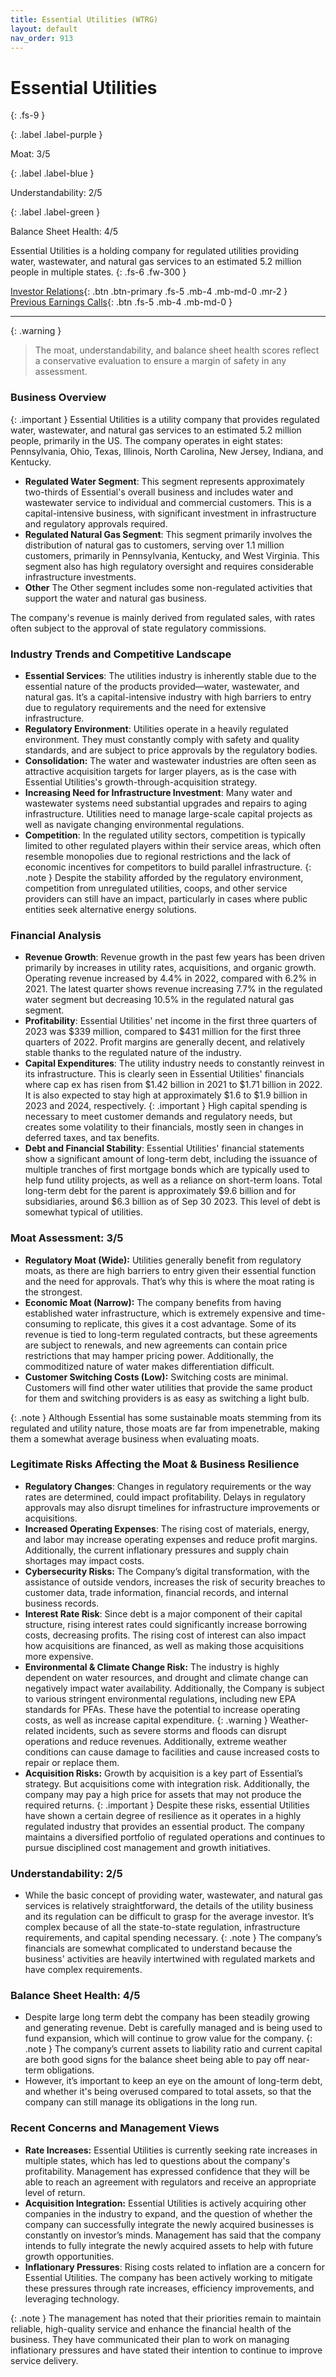 ```yaml
---
title: Essential Utilities (WTRG)
layout: default
nav_order: 913
---
```


# Essential Utilities
{: .fs-9 }

{: .label .label-purple }

Moat: 3/5

{: .label .label-blue }

Understandability: 2/5

{: .label .label-green }

Balance Sheet Health: 4/5

Essential Utilities is a holding company for regulated utilities providing water, wastewater, and natural gas services to an estimated 5.2 million people in multiple states.
{: .fs-6 .fw-300 }

[Investor Relations](https://www.google.com/search?q=WTRG+investor+relations){: .btn .btn-primary .fs-5 .mb-4 .mb-md-0 .mr-2 }
[Previous Earnings Calls](https://discountingcashflows.com/company/WTRG/transcripts/){: .btn .fs-5 .mb-4 .mb-md-0 }

---

{: .warning }
>The moat, understandability, and balance sheet health scores reflect a conservative evaluation to ensure a margin of safety in any assessment.



### Business Overview

{: .important }
Essential Utilities is a utility company that provides regulated water, wastewater, and natural gas services to an estimated 5.2 million people, primarily in the US. The company operates in eight states: Pennsylvania, Ohio, Texas, Illinois, North Carolina, New Jersey, Indiana, and Kentucky.
*   **Regulated Water Segment**: This segment represents approximately two-thirds of Essential's overall business and includes water and wastewater service to individual and commercial customers. This is a capital-intensive business, with significant investment in infrastructure and regulatory approvals required.
*   **Regulated Natural Gas Segment**: This segment primarily involves the distribution of natural gas to customers, serving over 1.1 million customers, primarily in Pennsylvania, Kentucky, and West Virginia. This segment also has high regulatory oversight and requires considerable infrastructure investments.
*   **Other** The Other segment includes some non-regulated activities that support the water and natural gas business.

The company's revenue is mainly derived from regulated sales, with rates often subject to the approval of state regulatory commissions.

### Industry Trends and Competitive Landscape

*   **Essential Services**: The utilities industry is inherently stable due to the essential nature of the products provided—water, wastewater, and natural gas. It’s a capital-intensive industry with high barriers to entry due to regulatory requirements and the need for extensive infrastructure.
*  **Regulatory Environment**: Utilities operate in a heavily regulated environment. They must constantly comply with safety and quality standards, and are subject to price approvals by the regulatory bodies.
*  **Consolidation:** The water and wastewater industries are often seen as attractive acquisition targets for larger players, as is the case with Essential Utilities's growth-through-acquisition strategy.  
*  **Increasing Need for Infrastructure Investment**: Many water and wastewater systems need substantial upgrades and repairs to aging infrastructure. Utilities need to manage large-scale capital projects as well as navigate changing environmental regulations.
*   **Competition**: In the regulated utility sectors, competition is typically limited to other regulated players within their service areas, which often resemble monopolies due to regional restrictions and the lack of economic incentives for competitors to build parallel infrastructure.
{: .note }
Despite the stability afforded by the regulatory environment, competition from unregulated utilities, coops, and other service providers can still have an impact, particularly in cases where public entities seek alternative energy solutions.

### Financial Analysis

*   **Revenue Growth**: Revenue growth in the past few years has been driven primarily by increases in utility rates, acquisitions, and organic growth. Operating revenue increased by 4.4% in 2022, compared with 6.2% in 2021. The latest quarter shows revenue increasing 7.7% in the regulated water segment but decreasing 10.5% in the regulated natural gas segment.
*   **Profitability**: Essential Utilities' net income in the first three quarters of 2023 was $339 million, compared to $431 million for the first three quarters of 2022. Profit margins are generally decent, and relatively stable thanks to the regulated nature of the industry.
*   **Capital Expenditures**: The utility industry needs to constantly reinvest in its infrastructure. This is clearly seen in Essential Utilities' financials where cap ex has risen from $1.42 billion in 2021 to $1.71 billion in 2022. It is also expected to stay high at approximately $1.6 to $1.9 billion in 2023 and 2024, respectively.
{: .important }
High capital spending is necessary to meet customer demands and regulatory needs, but creates some volatility to their financials, mostly seen in changes in deferred taxes, and tax benefits.
* **Debt and Financial Stability**:  Essential Utilities' financial statements show a significant amount of long-term debt, including the issuance of multiple tranches of first mortgage bonds which are typically used to help fund utility projects, as well as a reliance on short-term loans. Total long-term debt for the parent is approximately $9.6 billion and for subsidiaries, around $6.3 billion as of Sep 30 2023.  This level of debt is somewhat typical of utilities.

### Moat Assessment: 3/5

*   **Regulatory Moat (Wide):** Utilities generally benefit from regulatory moats, as there are high barriers to entry given their essential function and the need for approvals. That’s why this is where the moat rating is the strongest.
*   **Economic Moat (Narrow):** The company benefits from having established water infrastructure, which is extremely expensive and time-consuming to replicate, this gives it a cost advantage. Some of its revenue is tied to long-term regulated contracts, but these agreements are subject to renewals, and new agreements can contain price restrictions that may hamper pricing power. Additionally, the commoditized nature of water makes differentiation difficult.
*   **Customer Switching Costs (Low):** Switching costs are minimal. Customers will find other water utilities that provide the same product for them and switching providers is as easy as switching a light bulb.

{: .note }
Although Essential has some sustainable moats stemming from its regulated and utility nature, those moats are far from impenetrable, making them a somewhat average business when evaluating moats.

### Legitimate Risks Affecting the Moat & Business Resilience

*   **Regulatory Changes**: Changes in regulatory requirements or the way rates are determined, could impact profitability. Delays in regulatory approvals may also disrupt timelines for infrastructure improvements or acquisitions.
*  **Increased Operating Expenses**: The rising cost of materials, energy, and labor may increase operating expenses and reduce profit margins. Additionally, the current inflationary pressures and supply chain shortages may impact costs.
* **Cybersecurity Risks:** The Company’s digital transformation, with the assistance of outside vendors, increases the risk of security breaches to customer data, trade information, financial records, and internal business records.
*   **Interest Rate Risk**: Since debt is a major component of their capital structure, rising interest rates could significantly increase borrowing costs, decreasing profits. The rising cost of interest can also impact how acquisitions are financed, as well as making those acquisitions more expensive.
* **Environmental & Climate Change Risk:** The industry is highly dependent on water resources, and drought and climate change can negatively impact water availability. Additionally, the Company is subject to various stringent environmental regulations, including new EPA standards for PFAs. These have the potential to increase operating costs, as well as increase capital expenditure.
{: .warning }
Weather-related incidents, such as severe storms and floods can disrupt operations and reduce revenues. Additionally, extreme weather conditions can cause damage to facilities and cause increased costs to repair or replace them.
*   **Acquisition Risks:** Growth by acquisition is a key part of Essential’s strategy. But acquisitions come with integration risk. Additionally, the company may pay a high price for assets that may not produce the required returns.
{: .important }
Despite these risks, essential Utilities have shown a certain degree of resilience as it operates in a highly regulated industry that provides an essential product. The company maintains a diversified portfolio of regulated operations and continues to pursue disciplined cost management and growth initiatives.

### Understandability: 2/5

*   While the basic concept of providing water, wastewater, and natural gas services is relatively straightforward, the details of the utility business and its regulation can be difficult to grasp for the average investor. It’s complex because of all the state-to-state regulation, infrastructure requirements, and capital spending necessary.
{: .note }
The company’s financials are somewhat complicated to understand because the business' activities are heavily intertwined with regulated markets and have complex requirements.

### Balance Sheet Health: 4/5

*   Despite large long term debt the company has been steadily growing and generating revenue. Debt is carefully managed and is being used to fund expansion, which will continue to grow value for the company.
{: .note }
The company’s current assets to liability ratio and current capital are both good signs for the balance sheet being able to pay off near-term obligations.
*   However, it’s important to keep an eye on the amount of long-term debt, and whether it's being overused compared to total assets, so that the company can still manage its obligations in the long run.

### Recent Concerns and Management Views
* **Rate Increases:** Essential Utilities is currently seeking rate increases in multiple states, which has led to questions about the company's profitability. Management has expressed confidence that they will be able to reach an agreement with regulators and receive an appropriate level of return.
* **Acquisition Integration:** Essential Utilities is actively acquiring other companies in the industry to expand, and the question of whether the company can successfully integrate the newly acquired businesses is constantly on investor’s minds. Management has said that the company intends to fully integrate the newly acquired assets to help with future growth opportunities.
* **Inflationary Pressures**: Rising costs related to inflation are a concern for Essential Utilities. The company has been actively working to mitigate these pressures through rate increases, efficiency improvements, and leveraging technology.

{: .note }
The management has noted that their priorities remain to maintain reliable, high-quality service and enhance the financial health of the business. They have communicated their plan to work on managing inflationary pressures and have stated their intention to continue to improve service delivery.
